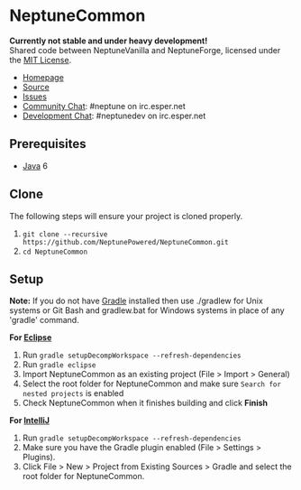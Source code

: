 NeptuneCommon
=============
**Currently not stable and under heavy development!**  
Shared code between NeptuneVanilla and NeptuneForge, licensed under the [MIT License]. 

* [Homepage]
* [Source]
* [Issues]
* [Community Chat]: #neptune on irc.esper.net
* [Development Chat]: #neptunedev on irc.esper.net

## Prerequisites
* [Java] 6

## Clone
The following steps will ensure your project is cloned properly.  
  1. `git clone --recursive https://github.com/NeptunePowered/NeptuneCommon.git`
  2. `cd NeptuneCommon`

## Setup
__Note:__ If you do not have [Gradle] installed then use ./gradlew for Unix systems or Git Bash and gradlew.bat for Windows systems in place of any 'gradle' command.

__For [Eclipse]__  
  1. Run `gradle setupDecompWorkspace --refresh-dependencies`  
  2. Run `gradle eclipse`
  3. Import NeptuneCommon as an existing project (File > Import > General)
  4. Select the root folder for NeptuneCommon and make sure `Search for nested projects` is enabled
  5. Check NeptuneCommon when it finishes building and click **Finish**

__For [IntelliJ]__  
  1. Run `gradle setupDecompWorkspace --refresh-dependencies`  
  2. Make sure you have the Gradle plugin enabled (File > Settings > Plugins).  
  3. Click File > New > Project from Existing Sources > Gradle and select the root folder for NeptuneCommon.

[Eclipse]: http://www.eclipse.org/
[Gradle]: http://www.gradle.org/
[Homepage]: http://www.neptunepowered.org/
[IntelliJ]: http://www.jetbrains.com/idea/
[Issues]: https://github.com/NeptunePowered/NeptuneCommon/issues
[Java]: http://java.oracle.com/
[Source]: https://github.com/NeptunePowered/
[MIT License]: http://www.tldrlegal.com/license/mit-license
[Community Chat]: https://kiwiirc.com/client/irc.esper.net/?#neptune
[Development Chat]: https://kiwiirc.com/client/irc.esper.net/?#neptunedev
